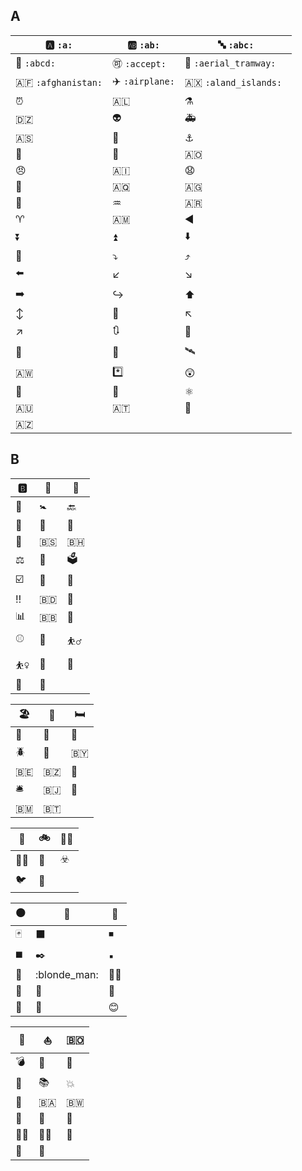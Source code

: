 ## A

| :a:   `:a:`              | :ab: `:ab:`                | :abc:  `:abc:`                   |
| ------------------- | -------------------- | ------------------------- |
| :abcd: `:abcd:`             | :accept:  `:accept: `          | :aerial_tramway:   `:aerial_tramway:`       |
| :afghanistan:  `:afghanistan:`     | :airplane: `:airplane:`          | :aland_islands: `:aland_islands: `           |
| :alarm_clock:       | :albania:            | :alembic:                 |
| :algeria:           | :alien:              | :ambulance:               |
| :american_samoa:    | :amphora:            | :anchor:                  |
| :angel:             | :anger:              | :angola:                  |
| :angry:             | :anguilla:           | :anguished:               |
| :ant:               | :antarctica:         | :antigua_barbuda:         |
| :apple:             | :aquarius:           | :argentina:               |
| :aries:             | :armenia:            | :arrow_backward:          |
| :arrow_double_down: | :arrow_double_up:    | :arrow_down:              |
| :arrow_down_small:  | :arrow_heading_down: | :arrow_heading_up:        |
| :arrow_left:        | :arrow_lower_left:   | :arrow_lower_right:       |
| :arrow_right:       | :arrow_right_hook:   | :arrow_up:                |
| :arrow_up_down:     | :arrow_up_small:     | :arrow_upper_left:        |
| :arrow_upper_right: | :arrows_clockwise:   | :arrows_counterclockwise: |
| :art:               | :articulated_lorry:  | :artificial_satellite:    |
| :aruba:             | :asterisk:           | :astonished:              |
| :athletic_shoe:     | :atm:                | :atom_symbol:             |
| :australia:         | :austria:            | :avocado:                 |
| :azerbaijan:        |

## B

| :b:                     | :baby:        | :baby_bottle:    |
| ----------------------- | ------------- | ---------------- |
| :baby_chick:            | :baby_symbol: | :back:           |
| :bacon:                 | :badminton:   | :baggage_claim:  |
| :baguette_bread:        | :bahamas:     | :bahrain:        |
| :balance_scale:         | :balloon:     | :ballot_box:     |
| :ballot_box_with_check: | :bamboo:      | :banana:         |
| :bangbang:              | :bangladesh:  | :bank:           |
| :bar_chart:             | :barbados:    | :barber:         |
| :baseball:              | :basketball:  | :basketball_man: |
| :basketball_woman:      | :bat:         | :bath:           |
| :bathtub:               | :battery:     |

| :beach_umbrella: | :bear:     | :bed:     |
| ---------------- | ---------- | --------- |
| :bee:            | :beer:     | :beers:   |
| :beetle:         | :beginner: | :belarus: |
| :belgium:        | :belize:   | :bell:    |
| :bellhop_bell:   | :benin:    | :bento:   |
| :bermuda:        |:bhutan:||

| :bicyclist:    | :bike:     | :biking_man: |
| -------------- | ---------- | ------------ |
| :biking_woman: | :bikini:   | :biohazard:  |
| :bird:         | :birthday: |

| :black_circle:        | :black_flag:         | :black_heart:               |
| --------------------- | -------------------- | --------------------------- |
| :black_joker:         | :black_large_square: | :black_medium_small_square: |
| :black_medium_square: | :black_nib:          | :black_small_square:        |
| :black_square_button: | :blonde_man:         | :blonde_woman:              |
| :blossom:             | :blowfish:           | :blue_book:                 |
| :blue_car:            | :blue_heart:         | :blush:                     |

| :boar:          | :boat:               | :bolivia:       |
| --------------- | -------------------- | --------------- |
| :bomb:          | :book:               | :bookmark:      |
| :bookmark_tabs: | :books:              | :boom:          |
| :boot:          | :bosnia_herzegovina: | :botswana:      |
| :bouquet:       | :bow:                | :bow_and_arrow: |
| :bowing_man:    | :bowing_woman:       | :bowling:       |
| :boxing_glove:  | :boy:                |

